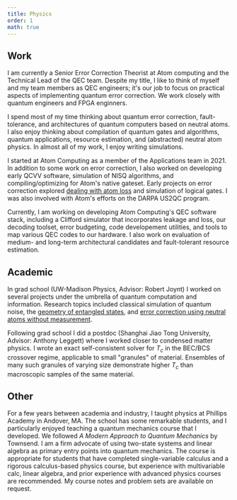 ```yaml
---
title: Physics
order: 1
math: true
---
```


## Work
 
I am currently a Senior Error Correction Theorist at Atom computing and the Technical Lead of the QEC team. Despite my title, I like to think of myself and my team members as QEC engineers; it's our job to focus on practical aspects of implementing quantum error correction. We work closely with quantum engineers and FPGA enginners. 

I spend most of my time thinking about quantum error correction, fault-tolerance, and architectures of quantum computers based on neutral atoms. I also enjoy thinking about compilation of quantum gates and algorithms, quantum applications, resource estimation, and (abstracted) neutral atom physics. In almost all of my work, I enjoy writing simulations. 

I started at Atom Computing as a member of the Applications team in 2021. In addition to some work on error correction, I also worked on developing early QCVV software, simulation of NISQ algorithms, and compiling/optimizing for Atom's native gateset. Early projects on error correction explored [dealing with atom loss](/content/correcting_atom_loss) and simulation of logical gates. I was also involved with Atom's efforts on the DARPA US2QC program.

Currently, I am working on developing Atom Computing's QEC software stack, including a Clifford simulator that incorporates leakage and loss, our decoding toolset, error budgeting, code developement utilities, and tools to map various QEC codes to our hardware. I also work on evaluation of medium- and long-term architectural candidates and fault-tolerant resource estimation. 


## Academic

In grad school (UW-Madison Physics, Advisor: Robert Joynt) I worked on several projects under the umbrella of quantum computation and information. Research topics included classical simulation of quantum noise, the [geometry of entangled states](/content/geometry_of_entangled_states), and [error correction using neutral atoms without measurement](/content/overcomplete_stabilizers). 

Following grad school I did a postdoc (Shanghai Jiao Tong University, Advisor: Anthony Leggett) where I worked closer to condensed matter physics. I wrote an exact self-consistent solver for $T_c$ in the BEC/BCS crossover regime, applicable to small "granules" of material. Ensembles of many such granules of varying size demonstrate higher $T_c$ than macroscopic samples of the same material. 

## Other

For a few years between academia and industry, I taught physics at Phillips Academy in Andover, MA. The school has some remarkable students, and I particularly enjoyed teaching a quantum mechanics course that I developed. We followed *A Modern Approach to Quantum Mechanics* by Townsend. I am a firm advocate of using two-state systems and linear algebra as primary entry points into quantum mechanics. The course is appropriate for students that have completed single-variable calculus and a rigorous calculus-based physics course, but experience with multivariable calc, linear algebra, and prior experience with advanced physics courses are recommended. My course notes and problem sets are available on request. 





